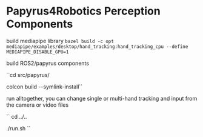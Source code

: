 # Papyrus4Robotics Perception Components

build mediapipe library
``bazel build -c opt mediapipe/examples/desktop/hand_tracking:hand_tracking_cpu --define MEDIAPIPE_DISABLE_GPU=1``

build ROS2/papyrus components

``cd src/papyrus/

colcon build --symlink-install``

run alltogether, you can change single or multi-hand tracking and input from the camera or video files

`` cd ../..

./run.sh ``


